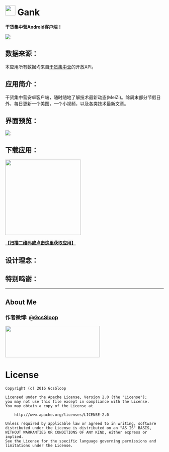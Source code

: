 # <img src="http://ww4.sinaimg.cn/large/005Xtdi2jw1f2z87fyupqj3074074glu.jpg" width=32 /> Gank

**干货集中营Android客户端！**

![](http://ww1.sinaimg.cn/large/005Xtdi2jw1f2ztnuj83bj30rs0i5tbo.jpg)

## 数据来源：

  本应用所有数据均来自[干货集中营](http://gank.io/)的开放API。


## 应用简介：

  干货集中营安卓客户端，随时随地了解技术最新动态(MeiZi)。除周末部分节假日外，每日更新一个美图，一个小视频，以及各类技术最新文章。
  
## 界面预览：

![](http://ww2.sinaimg.cn/large/005Xtdi2jw1f304pnc0h5j30sg0lcn3p.jpg)

## 下载应用：

<img src="http://ww1.sinaimg.cn/large/005Xtdi2jw1f306z4hhcwj30b40b4ab5.jpg" width=240 />

[**【扫描二维码或点击这里获取应用】**](http://fir.im/GankByGcsSloop)

## 设计理念：

## 特别鸣谢：


******

## About Me
### 作者微博: [@GcsSloop](http://weibo.com/GcsSloop)

<a href="https://github.com/GcsSloop/SloopBlog/blob/master/FINDME.md" target="_blank"> <img src="http://ww4.sinaimg.cn/large/005Xtdi2gw1f1qn89ihu3j315o0dwwjc.jpg" width=300 height=100 /> </a>


# License
```
Copyright (c) 2016 GcsSloop

Licensed under the Apache License, Version 2.0 (the "License");
you may not use this file except in compliance with the License.
You may obtain a copy of the License at

    http://www.apache.org/licenses/LICENSE-2.0

Unless required by applicable law or agreed to in writing, software
distributed under the License is distributed on an "AS IS" BASIS,
WITHOUT WARRANTIES OR CONDITIONS OF ANY KIND, either express or implied.
See the License for the specific language governing permissions and
limitations under the License.
```
